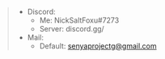 > - Discord:
>   - Me: NickSaltFoxu#7273
>   - Server: discord.gg/
> - Mail: 
>   - Default: senyaprojectg@gmail.com
